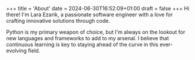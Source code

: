 +++
title = 'About'
date = 2024-06-30T16:52:09+01:00
draft = false
+++
Hi there! I'm Lara Ezarik, a passionate software engineer with a love for crafting innovative solutions through code.

Python is my primary weapon of choice, but I'm always on the lookout for new languages and frameworks to add to my arsenal. I believe that continuous learning is key to staying ahead of the curve in this ever-evolving field.



